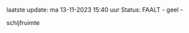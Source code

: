 laatste update: 
ma 13-11-2023 15:40   uur 
Status: FAALT - geel - 
<div class="service Y">schijfruimte</div>